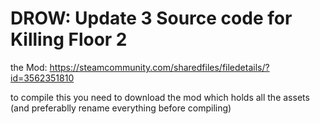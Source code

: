 # DROW: Update 3 Source code for Killing Floor 2

the Mod: https://steamcommunity.com/sharedfiles/filedetails/?id=3562351810

to compile this you need to download the mod which holds all the assets (and preferablly rename everything before compiling)

